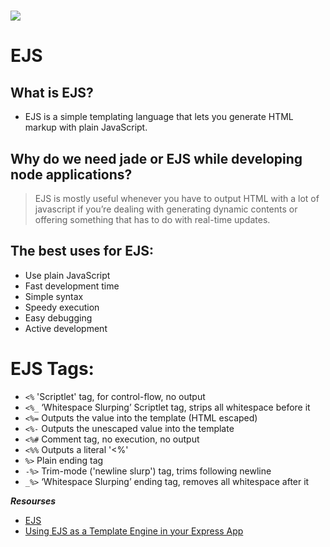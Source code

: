 # ![](https://miro.medium.com/max/700/1*5xR5P6dzu4LpyMaR2QMphA.jpeg)
# EJS
## What is EJS?
-  EJS is a simple templating language that lets you generate HTML markup with plain JavaScript.
## Why do we need jade or EJS while developing node applications?
> EJS is mostly useful whenever you have to output HTML with a lot of javascript if you’re dealing with generating dynamic contents or offering something that has to do with real-time updates.
## The best uses for EJS:
- Use plain JavaScript
- Fast development time
- Simple syntax
- Speedy execution
- Easy debugging
- Active development

# EJS Tags:
- `<%` 'Scriptlet' tag, for control-flow, no output
- `<%_` ‘Whitespace Slurping’ Scriptlet tag, strips all whitespace before it
- `<%=` Outputs the value into the template (HTML escaped)
- `<%-` Outputs the unescaped value into the template
- `<%#` Comment tag, no execution, no output
- `<%%` Outputs a literal '<%'
- `%>` Plain ending tag
- `-%>` Trim-mode ('newline slurp') tag, trims following newline
- `_%>` ‘Whitespace Slurping’ ending tag, removes all whitespace after it

***Resourses***
- [EJS](https://ejs.co/#about)
- [Using EJS as a Template Engine in your Express App](https://medium.com/@Linda_Ikechukwu/https-medium-com-linda-ikechukwu-using-ejs-as-a-template-engine-in-your-express-app-cb3d82c15e17)
